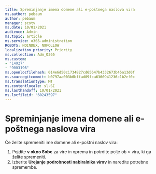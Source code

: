 ```yaml
---
title: Spreminjanje imena domene ali e-poštnega naslova vira
ms.author: pebaum
author: pebaum
manager: scotv
ms.date: 10/01/2021
audience: Admin
ms.topic: article
ms.service: o365-administration
ROBOTS: NOINDEX, NOFOLLOW
localization_priority: Priority
ms.collection: Adm_O365
ms.custom:
- "14027"
- "9003196"
ms.openlocfilehash: 014e6d50c1734827cd65647b4332673b45a13d0f
ms.sourcegitcommit: b0797aa003b6bffad09fca6360941236c1b2ef0c
ms.translationtype: MT
ms.contentlocale: sl-SI
ms.lasthandoff: 10/01/2021
ms.locfileid: "60243597"
---
```

# <a name="change-the-domain-name-or-email-address-of-a-resource"></a>Spreminjanje imena domene ali e-poštnega naslova vira

Če želite spremeniti ime domene ali e-poštni naslov vira:

1. Pojdite **v okno Sobe** za vire in oprema in potrdite polje ob  >  [](https://admin.microsoft.com/#/ResourceMailbox)viru, ki ga želite spremeniti.
1. Izberite **Urejanje podrobnosti nabiralnika virov** in naredite potrebne spremembe.
